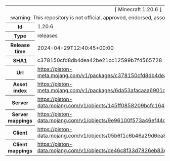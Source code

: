 <html><table>
<tr><td colspan="2" align="center"><img width="0" height="0"><br/>⌈ Minecraft 1.20.6 ⌋<br/><img width="0" height="0"></td></tr>
<tr><td colspan="2" align="center"><img width="0" height="0"><br/>
:warning: This repository is not official, approved, endorsed, associated or connected with Mojang :warning:
<br/><img width="0" height="0"></td></tr>
<tr><th>Id</th><td>1.20.6</td></tr>
<tr><th>Type</th><td>releases</td></tr>
<tr><th>Release time</th><td>2024-04-29T12:40:45+00:00</td></tr>
<tr><th>SHA1</th><td>c378150cfd8db4dea42be21cc12599b7f4565728</td></tr>
<tr><th>Url</th><td><a href="https://piston-meta.mojang.com/v1/packages/c378150cfd8db4dea42be21cc12599b7f4565728/1.20.6.json">https://piston-meta.mojang.com/v1/packages/c378150cfd8db4dea42be21cc12599b7f4565728/1.20.6.json</a></td></tr>
<tr><th>Asset index</th><td><a href="https://piston-meta.mojang.com/v1/packages/6da53afacaaa6901c231366c02ed4820846a0f9c/16.json">https://piston-meta.mojang.com/v1/packages/6da53afacaaa6901c231366c02ed4820846a0f9c/16.json</a></td></tr>
<tr><th>Server</th><td><a href="https://piston-data.mojang.com/v1/objects/145ff0858209bcfc164859ba735d4199aafa1eea/server.jar">https://piston-data.mojang.com/v1/objects/145ff0858209bcfc164859ba735d4199aafa1eea/server.jar</a></td></tr>
<tr><th>Server mappings</th><td><a href="https://piston-data.mojang.com/v1/objects/9e96100f573a46ef44caab3e716d5eb974594bb7/server.txt">https://piston-data.mojang.com/v1/objects/9e96100f573a46ef44caab3e716d5eb974594bb7/server.txt</a></td></tr>
<tr><th>Client</th><td><a href="https://piston-data.mojang.com/v1/objects/05b6f1c6b46a29d6ea82b4e0d42190e42402030f/client.jar">https://piston-data.mojang.com/v1/objects/05b6f1c6b46a29d6ea82b4e0d42190e42402030f/client.jar</a></td></tr>
<tr><th>Client mappings</th><td><a href="https://piston-data.mojang.com/v1/objects/de46c8f33d7826eb83e8ef0e9f80dc1f08cb9498/client.txt">https://piston-data.mojang.com/v1/objects/de46c8f33d7826eb83e8ef0e9f80dc1f08cb9498/client.txt</a></td></tr>
</table></html>